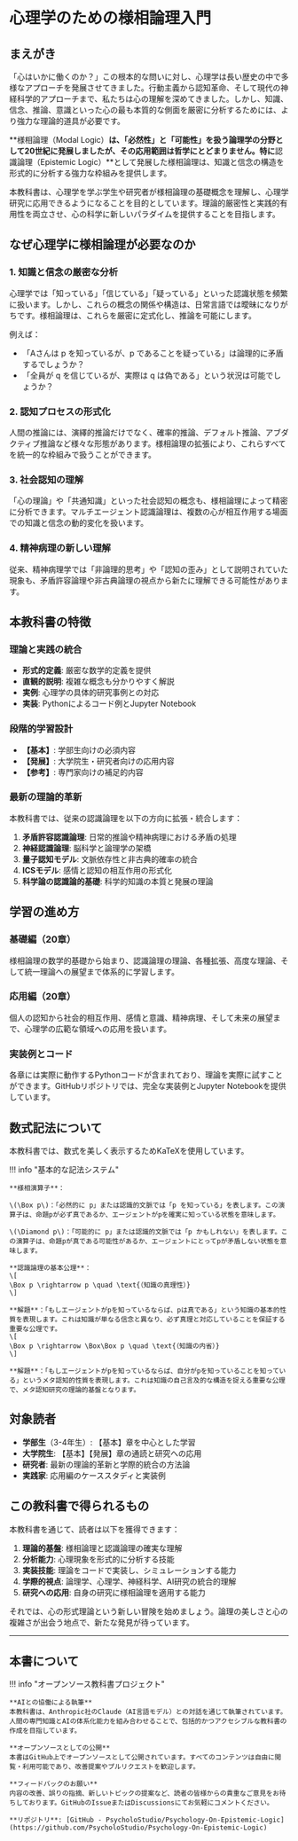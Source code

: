 # 心理学のための様相論理入門

## まえがき

「心はいかに働くのか？」この根本的な問いに対し、心理学は長い歴史の中で多様なアプローチを発展させてきました。行動主義から認知革命、そして現代の神経科学的アプローチまで、私たちは心の理解を深めてきました。しかし、知識、信念、推論、意識といった心の最も本質的な側面を厳密に分析するためには、より強力な理論的道具が必要です。

**様相論理（Modal Logic）**は、「必然性」と「可能性」を扱う論理学の分野として20世紀に発展しましたが、その応用範囲は哲学にとどまりません。特に**認識論理（Epistemic Logic）**として発展した様相論理は、知識と信念の構造を形式的に分析する強力な枠組みを提供します。

本教科書は、心理学を学ぶ学生や研究者が様相論理の基礎概念を理解し、心理学研究に応用できるようになることを目的としています。理論的厳密性と実践的有用性を両立させ、心の科学に新しいパラダイムを提供することを目指します。

## なぜ心理学に様相論理が必要なのか

### 1. 知識と信念の厳密な分析

心理学では「知っている」「信じている」「疑っている」といった認識状態を頻繁に扱います。しかし、これらの概念の関係や構造は、日常言語では曖昧になりがちです。様相論理は、これらを厳密に定式化し、推論を可能にします。

例えば：

- 「Aさんは p を知っているが、p であることを疑っている」は論理的に矛盾するでしょうか？
- 「全員が q を信じているが、実際は q は偽である」という状況は可能でしょうか？

### 2. 認知プロセスの形式化

人間の推論には、演繹的推論だけでなく、確率的推論、デフォルト推論、アブダクティブ推論など様々な形態があります。様相論理の拡張により、これらすべてを統一的な枠組みで扱うことができます。

### 3. 社会認知の理解

「心の理論」や「共通知識」といった社会認知の概念も、様相論理によって精密に分析できます。マルチエージェント認識論理は、複数の心が相互作用する場面での知識と信念の動的変化を扱います。

### 4. 精神病理の新しい理解

従来、精神病理学では「非論理的思考」や「認知の歪み」として説明されていた現象も、矛盾許容論理や非古典論理の視点から新たに理解できる可能性があります。

## 本教科書の特徴

### 理論と実践の統合

- **形式的定義**: 厳密な数学的定義を提供
- **直観的説明**: 複雑な概念も分かりやすく解説
- **実例**: 心理学の具体的研究事例との対応
- **実装**: Pythonによるコード例とJupyter Notebook

### 段階的学習設計

- **【基本】**: 学部生向けの必須内容
- **【発展】**: 大学院生・研究者向けの応用内容
- **【参考】**: 専門家向けの補足的内容

### 最新の理論的革新

本教科書では、従来の認識論理を以下の方向に拡張・統合します：

1. **矛盾許容認識論理**: 日常的推論や精神病理における矛盾の処理
2. **神経認識論理**: 脳科学と論理学の架橋
3. **量子認知モデル**: 文脈依存性と非古典的確率の統合
4. **ICSモデル**: 感情と認知の相互作用の形式化
5. **科学論の認識論的基礎**: 科学的知識の本質と発展の理論

## 学習の進め方

### 基礎編（20章）
様相論理の数学的基礎から始まり、認識論理の理論、各種拡張、高度な理論、そして統一理論への展望まで体系的に学習します。

### 応用編（20章）  
個人の認知から社会的相互作用、感情と意識、精神病理、そして未来の展望まで、心理学の広範な領域への応用を扱います。

### 実装例とコード
各章には実際に動作するPythonコードが含まれており、理論を実際に試すことができます。GitHubリポジトリでは、完全な実装例とJupyter Notebookを提供しています。

## 数式記法について

本教科書では、数式を美しく表示するためKaTeXを使用しています。

!!! info "基本的な記法システム"

    **様相演算子**：
    
    \(\Box p\)：「必然的に p」または認識的文脈では「p を知っている」を表します。この演算子は、命題pが必ず真であるか、エージェントがpを確実に知っている状態を意味します。
    
    \(\Diamond p\)：「可能的に p」または認識的文脈では「p かもしれない」を表します。この演算子は、命題pが真である可能性があるか、エージェントにとってpが矛盾しない状態を意味します。

    **認識論理の基本公理**：
    \[
    \Box p \rightarrow p \quad \text{（知識の真理性）}
    \]
    
    **解題**：「もしエージェントがpを知っているならば、pは真である」という知識の基本的性質を表現します。これは知識が単なる信念と異なり、必ず真理と対応していることを保証する重要な公理です。
    \[
    \Box p \rightarrow \Box\Box p \quad \text{（知識の内省）}
    \]
    
    **解題**：「もしエージェントがpを知っているならば、自分がpを知っていることを知っている」というメタ認知的性質を表現します。これは知識の自己言及的な構造を捉える重要な公理で、メタ認知研究の理論的基盤となります。

## 対象読者

- **学部生**（3-4年生）: 【基本】章を中心とした学習
- **大学院生**: 【基本】【発展】章の通読と研究への応用
- **研究者**: 最新の理論的革新と学際的統合の方法論
- **実践家**: 応用編のケーススタディと実装例

## この教科書で得られるもの

本教科書を通じて、読者は以下を獲得できます：

1. **理論的基盤**: 様相論理と認識論理の確実な理解
2. **分析能力**: 心理現象を形式的に分析する技能
3. **実装技能**: 理論をコードで実装し、シミュレーションする能力
4. **学際的視点**: 論理学、心理学、神経科学、AI研究の統合的理解
5. **研究への応用**: 自身の研究に様相論理を適用する能力


それでは、心の形式理論という新しい冒険を始めましょう。論理の美しさと心の複雑さが出会う地点で、新たな発見が待っています。

---

## 本書について

!!! info "オープンソース教科書プロジェクト"
    
    **AIとの協働による執筆**  
    本教科書は、Anthropic社のClaude（AI言語モデル）との対話を通じて執筆されています。人間の専門知識とAIの体系化能力を組み合わせることで、包括的かつアクセシブルな教科書の作成を目指しています。
    
    **オープンソースとしての公開**  
    本書はGitHub上でオープンソースとして公開されています。すべてのコンテンツは自由に閲覧・利用可能であり、改善提案やプルリクエストを歓迎します。
    
    **フィードバックのお願い**  
    内容の改善、誤りの指摘、新しいトピックの提案など、読者の皆様からの貴重なご意見をお待ちしております。GitHubのIssueまたはDiscussionsにてお気軽にコメントください。
    
    **リポジトリ**: [GitHub - PsycholoStudio/Psychology-On-Epistemic-Logic](https://github.com/PsycholoStudio/Psychology-On-Epistemic-Logic)

